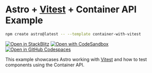 # Astro + [Vitest](https://vitest.dev/) + Container API Example

```sh
npm create astro@latest -- --template container-with-vitest
```

[![Open in StackBlitz](https://developer.stackblitz.com/img/open_in_stackblitz.svg)](https://stackblitz.com/github/withastro/astro/tree/latest/examples/with-vitest)
[![Open with CodeSandbox](https://assets.codesandbox.io/github/button-edit-lime.svg)](https://codesandbox.io/p/sandbox/github/withastro/astro/tree/latest/examples/with-vitest)
[![Open in GitHub Codespaces](https://github.com/codespaces/badge.svg)](https://codespaces.new/withastro/astro?devcontainer_path=.devcontainer/with-vitest/devcontainer.json)

This example showcases Astro working with [Vitest](https://vitest.dev/) and how to test components using the Container API.
